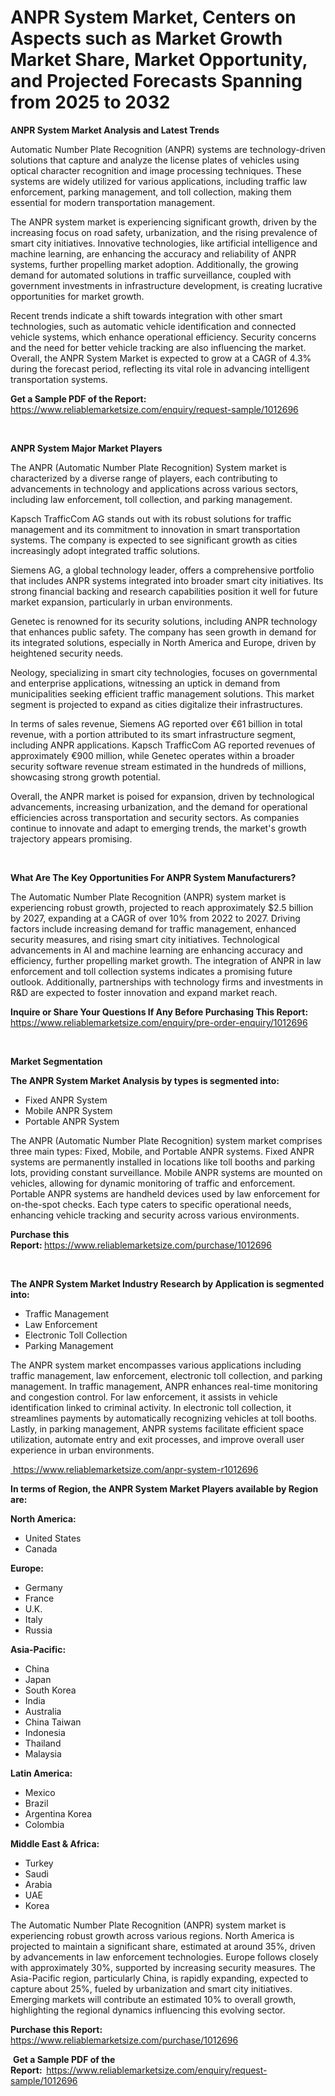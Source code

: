 <p><h1>ANPR System Market, Centers on Aspects such as Market Growth Market Share, Market Opportunity, and Projected Forecasts Spanning from 2025 to 2032</h1></p><p><strong>ANPR System Market Analysis and Latest Trends</strong></p>
<p><p>Automatic Number Plate Recognition (ANPR) systems are technology-driven solutions that capture and analyze the license plates of vehicles using optical character recognition and image processing techniques. These systems are widely utilized for various applications, including traffic law enforcement, parking management, and toll collection, making them essential for modern transportation management.</p><p>The ANPR system market is experiencing significant growth, driven by the increasing focus on road safety, urbanization, and the rising prevalence of smart city initiatives. Innovative technologies, like artificial intelligence and machine learning, are enhancing the accuracy and reliability of ANPR systems, further propelling market adoption. Additionally, the growing demand for automated solutions in traffic surveillance, coupled with government investments in infrastructure development, is creating lucrative opportunities for market growth.</p><p>Recent trends indicate a shift towards integration with other smart technologies, such as automatic vehicle identification and connected vehicle systems, which enhance operational efficiency. Security concerns and the need for better vehicle tracking are also influencing the market. Overall, the ANPR System Market is expected to grow at a CAGR of 4.3% during the forecast period, reflecting its vital role in advancing intelligent transportation systems.</p></p>
<p><strong>Get a Sample PDF of the Report:&nbsp;</strong> <a href="https://www.reliablemarketsize.com/enquiry/request-sample/1012696?utm_campaign=3264&utm_medium=2&utm_source=Github&utm_content=ia&utm_term=16042025&utm_id=anpr-system">https://www.reliablemarketsize.com/enquiry/request-sample/1012696</a></p>
<p>&nbsp;</p>
<p><strong>ANPR System Major Market Players</strong></p>
<p><p>The ANPR (Automatic Number Plate Recognition) System market is characterized by a diverse range of players, each contributing to advancements in technology and applications across various sectors, including law enforcement, toll collection, and parking management.</p><p>Kapsch TrafficCom AG stands out with its robust solutions for traffic management and its commitment to innovation in smart transportation systems. The company is expected to see significant growth as cities increasingly adopt integrated traffic solutions.</p><p>Siemens AG, a global technology leader, offers a comprehensive portfolio that includes ANPR systems integrated into broader smart city initiatives. Its strong financial backing and research capabilities position it well for future market expansion, particularly in urban environments.</p><p>Genetec is renowned for its security solutions, including ANPR technology that enhances public safety. The company has seen growth in demand for its integrated solutions, especially in North America and Europe, driven by heightened security needs.</p><p>Neology, specializing in smart city technologies, focuses on governmental and enterprise applications, witnessing an uptick in demand from municipalities seeking efficient traffic management solutions. This market segment is projected to expand as cities digitalize their infrastructures.</p><p>In terms of sales revenue, Siemens AG reported over €61 billion in total revenue, with a portion attributed to its smart infrastructure segment, including ANPR applications. Kapsch TrafficCom AG reported revenues of approximately €900 million, while Genetec operates within a broader security software revenue stream estimated in the hundreds of millions, showcasing strong growth potential.</p><p>Overall, the ANPR market is poised for expansion, driven by technological advancements, increasing urbanization, and the demand for operational efficiencies across transportation and security sectors. As companies continue to innovate and adapt to emerging trends, the market's growth trajectory appears promising.</p></p>
<p>&nbsp;</p>
<p><strong>What Are The Key Opportunities For ANPR System Manufacturers?</strong></p>
<p><p>The Automatic Number Plate Recognition (ANPR) system market is experiencing robust growth, projected to reach approximately $2.5 billion by 2027, expanding at a CAGR of over 10% from 2022 to 2027. Driving factors include increasing demand for traffic management, enhanced security measures, and rising smart city initiatives. Technological advancements in AI and machine learning are enhancing accuracy and efficiency, further propelling market growth. The integration of ANPR in law enforcement and toll collection systems indicates a promising future outlook. Additionally, partnerships with technology firms and investments in R&D are expected to foster innovation and expand market reach.</p></p>
<p><strong>Inquire or Share Your Questions If Any Before Purchasing This Report:</strong> <a href="https://www.reliablemarketsize.com/enquiry/pre-order-enquiry/1012696?utm_campaign=3264&utm_medium=2&utm_source=Github&utm_content=ia&utm_term=16042025&utm_id=anpr-system">https://www.reliablemarketsize.com/enquiry/pre-order-enquiry/1012696</a></p>
<p>&nbsp;</p>
<p><strong>Market Segmentation</strong></p>
<p><strong>The ANPR System Market Analysis by types is segmented into:</strong></p>
<p><ul><li>Fixed ANPR System</li><li>Mobile ANPR System</li><li>Portable ANPR System</li></ul></p>
<p><p>The ANPR (Automatic Number Plate Recognition) system market comprises three main types: Fixed, Mobile, and Portable ANPR systems. Fixed ANPR systems are permanently installed in locations like toll booths and parking lots, providing constant surveillance. Mobile ANPR systems are mounted on vehicles, allowing for dynamic monitoring of traffic and enforcement. Portable ANPR systems are handheld devices used by law enforcement for on-the-spot checks. Each type caters to specific operational needs, enhancing vehicle tracking and security across various environments.</p></p>
<p><strong>Purchase this Report:&nbsp;</strong><a href="https://www.reliablemarketsize.com/purchase/1012696?utm_campaign=3264&utm_medium=2&utm_source=Github&utm_content=ia&utm_term=16042025&utm_id=anpr-system">https://www.reliablemarketsize.com/purchase/1012696</a></p>
<p>&nbsp;</p>
<p><strong>The ANPR System Market Industry Research by Application is segmented into:</strong></p>
<p><ul><li>Traffic Management</li><li>Law Enforcement</li><li>Electronic Toll Collection</li><li>Parking Management</li></ul></p>
<p><p>The ANPR system market encompasses various applications including traffic management, law enforcement, electronic toll collection, and parking management. In traffic management, ANPR enhances real-time monitoring and congestion control. For law enforcement, it assists in vehicle identification linked to criminal activity. In electronic toll collection, it streamlines payments by automatically recognizing vehicles at toll booths. Lastly, in parking management, ANPR systems facilitate efficient space utilization, automate entry and exit processes, and improve overall user experience in urban environments.</p></p>
<p><a href="https://www.reliablemarketsize.com/anpr-system-r1012696?utm_campaign=3264&utm_medium=2&utm_source=Github&utm_content=ia&utm_term=16042025&utm_id=anpr-system">&nbsp;https://www.reliablemarketsize.com/anpr-system-r1012696</a></p>
<p><strong>In terms of Region, the ANPR System Market Players available by Region are:</strong></p>
<p>
    <p> <strong> North America: </strong>
        <ul>
            <li>United States</li>
            <li>Canada</li>
        </ul>
        </p> 
    <p> <strong> Europe: </strong>
        <ul>
            <li>Germany</li>
            <li>France</li>
            <li>U.K.</li>
            <li>Italy</li>
            <li>Russia</li>
        </ul>
        </p> 
    <p> <strong> Asia-Pacific: </strong>
        <ul>
            <li>China</li>
            <li>Japan</li>
            <li>South Korea</li>
            <li>India</li>
            <li>Australia</li>
            <li>China Taiwan</li>
            <li>Indonesia</li>
            <li>Thailand</li>
            <li>Malaysia</li>
        </ul>
        </p> 
    <p> <strong> Latin America: </strong>
        <ul>
            <li>Mexico</li>
            <li>Brazil</li>
            <li>Argentina Korea</li>
            <li>Colombia</li>
        </ul>
        </p> 
    <p> <strong> Middle East & Africa: </strong>
        <ul>
            <li>Turkey</li>
            <li>Saudi</li>
            <li>Arabia</li>
            <li>UAE</li>
            <li>Korea</li>
        </ul>
    </p>
    </p>
<p><p>The Automatic Number Plate Recognition (ANPR) system market is experiencing robust growth across various regions. North America is projected to maintain a significant share, estimated at around 35%, driven by advancements in law enforcement technologies. Europe follows closely with approximately 30%, supported by increasing security measures. The Asia-Pacific region, particularly China, is rapidly expanding, expected to capture about 25%, fueled by urbanization and smart city initiatives. Emerging markets will contribute an estimated 10% to overall growth, highlighting the regional dynamics influencing this evolving sector.</p></p>
<p><strong>Purchase this Report: </strong><a href="https://www.reliablemarketsize.com/purchase/1012696?utm_campaign=3264&utm_medium=2&utm_source=Github&utm_content=ia&utm_term=16042025&utm_id=anpr-system">https://www.reliablemarketsize.com/purchase/1012696</a></p>
<p>&nbsp;<strong>Get a Sample PDF of the Report:&nbsp;&nbsp;</strong><a href="https://www.reliablemarketsize.com/enquiry/request-sample/1012696?utm_campaign=3264&utm_medium=2&utm_source=Github&utm_content=ia&utm_term=16042025&utm_id=anpr-system">https://www.reliablemarketsize.com/enquiry/request-sample/1012696</a></p>
<p><strong></strong></p>
<p><p></p><p></p><p></p></p>
